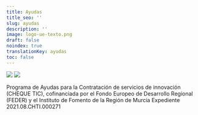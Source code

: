 ```yaml
---
title: Ayudas
title_seo: ''
slug: ayudas
description: ''
image: logo-ue-texto.png
draft: false
noindex: true
translationKey: ayudas
toc: false
---
```


![](logo-ue.png)
![](logo-info.png)

Programa de Ayudas para la Contratación de servicios de innovación (CHEQUE TIC), cofinanciada por el Fondo Europeo de Desarrollo Regional (FEDER) y el Instituto de Fomento de la Región de Murcia Expediente 2021.08.CHTI.000271
